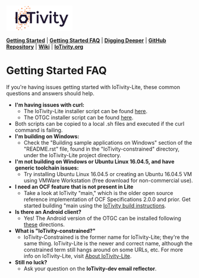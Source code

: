 ![IoTivity logo](/Images/IoTivity%20logo.png)

[**Getting Started**](gsg-home.md)   |   [**Getting Started FAQ**](getting-started-faq.md)   |   [**Digging Deeper**](digging-deeper.md)   |   [**GitHub Repository**](https://github.com/iotivity/iotivity-lite)   |   [**Wiki**](https://wiki.iotivity.org/start)   |   [**IoTivity.org**](https://iotivity.org)

# Getting Started FAQ

If you're having issues getting started with IoTivity-Lite, these common questions and answers should help.

* **I'm having issues with curl:**
  * The IoTivity-Lite installer script can be found [here](https://github.com/openconnectivity/IOTivity-setup/blob/master/install.sh).
  * The OTGC installer script can be found [here](https://github.com/openconnectivityfoundation/development-support/blob/master/otgc/linux/install.sh).
* Both scripts can be copied to a local .sh files and executed if the curl command is failing.
* **I'm building on Windows:**
  * Check the "Building sample applications on Windows" section of the "README.rst" file, found in the "IoTivity-constrained" directory, under the IoTivity-Lite project directory.
* **I'm not building on Windows or Ubuntu Linux 16.04.5, and have generic toolchain issues:**
  * Try installing Ubuntu Linux 16.04.5 or creating an Ubuntu 16.04.5 VM using VMWare Workstation (free download for non-commercial use).
* **I need an OCF feature that is not present in Lite**
  * Take a look at IoTivity "main," which is the older open source reference implementation of OCF Specifications 2.0.0 and prior. Get started building "main using the [IoTivity build instructions](https://wiki.iotivity.org/build_for_your_system).
* **Is there an Android client?**
  * Yes! The Android version of the OTGC can be installed following [these](https://github.com/openconnectivityfoundation/development-support/blob/master/otgc/README.md#install-otgc-on-android-501-or-later) directions.
* **What is "IoTivity-constrained?"**
  * IoTivity-Constrained is the former name for IoTivity-Lite; they're the same thing. IoTivity-Lite is the newer and correct name, although the constrained term still hangs around on some URLs, etc. For more info on IoTivity-Lite, visit [About IoTivity-Lite](https://iotivity.org/about-iotivity-lite).
* **Still no luck?**
  * Ask your question on the **IoTivity-dev email reflector**.
